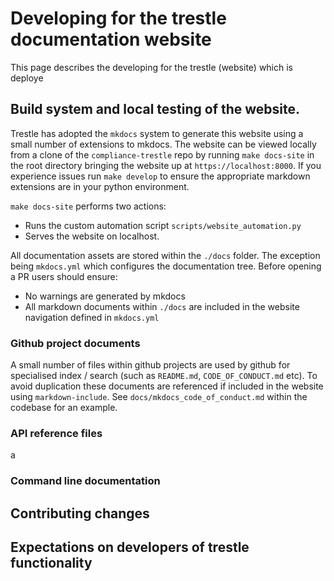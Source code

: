 # Developing for the trestle documentation website

This page describes the developing for the trestle (website) which is deploye

## Build system and local testing of the website.

Trestle has adopted the `mkdocs` system to generate this website using a small number of extensions to mkdocs. The
website can be viewed locally from a clone of the `compliance-trestle` repo by running `make docs-site` in the root
directory bringing the website up at `https://localhost:8000`. If you experience issues run `make develop` to ensure the
appropriate markdown extensions are in your python environment.

`make docs-site` performs two actions:

- Runs the custom automation script `scripts/website_automation.py`
- Serves the website on localhost.

All documentation assets are stored within the `./docs` folder. The exception being `mkdocs.yml` which configures the
documentation tree. Before opening a PR users should ensure:

- No warnings are generated by mkdocs
- All markdown documents within `./docs` are included in the website navigation defined in `mkdocs.yml`

### Github project documents

A small number of files within github projects are used by github for specialised index / search (such as `README.md`,
`CODE_OF_CONDUCT.md` etc). To avoid duplication these documents are referenced if included in the website using `markdown-include`.
See `docs/mkdocs_code_of_conduct.md` within the codebase for an example.

### API reference files

a

### Command line documentation

## Contributing changes

## Expectations on developers of trestle functionality

